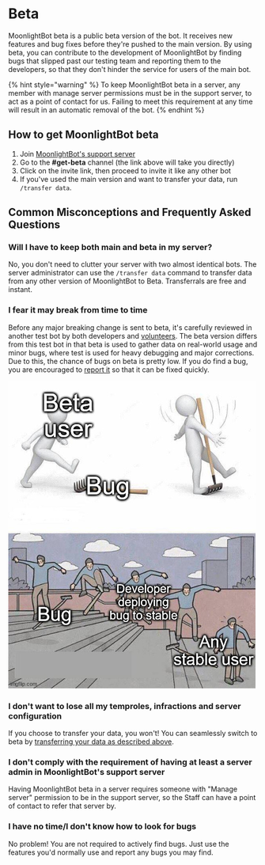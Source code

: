 # Beta

MoonlightBot beta is a public beta version of the bot. It receives new features and bug fixes before they're pushed to the main version. By using beta, you can contribute to the development of MoonlightBot by finding bugs that slipped past our testing team and reporting them to the developers, so that they don't hinder the service for users of the main bot.

{% hint style="warning" %}
To keep MoonlightBot beta in a server, any member with manage server permissions must be in the support server, to act as a point of contact for us. Failing to meet this requirement at any time will result in an automatic removal of the bot.
{% endhint %}

## How to get MoonlightBot beta

1. Join [MoonlightBot's support server](https://discord.gg/hNQWVVC)
2. Go to the **#get-beta** channel (the link above will take you directly)
3. Click on the invite link, then proceed to invite it like any other bot
4. If you've used the main version and want to transfer your data, run `/transfer data`.

## Common Misconceptions and Frequently Asked Questions

### Will I have to keep both main and beta in my server?

No, you don't need to clutter your server with two almost identical bots. The server administrator can use the `/transfer data` command to transfer data from any other version of MoonlightBot to Beta. Transferrals are free and instant.

### I fear it may break from time to time

Before any major breaking change is sent to beta, it's carefully reviewed in another test bot by both developers and [volunteers](./volunteering.md#tester). The beta version differs from this test bot in that beta is used to gather data on real-world usage and minor bugs, where test is used for heavy debugging and major corrections. Due to this, the chance of bugs on beta is pretty low. If you do find a bug, you are encouraged to [report it](https://discord.gg/hNQWVVC) so that it can be fixed quickly.

![A visual representation of how beta works. If a bug is not found in beta, it will appear on stable, and you'll encounter it sooner or later anyways. Better fix it while it's still hot.](</.gitbook/assets/DifferenceBetweenBetaAndStable.png>)

### I don't want to lose all my temproles, infractions and server configuration

If you choose to transfer your data, you won't! You can seamlessly switch to beta by [transferring your data as described above](#will-i-have-to-keep-both-main-and-beta-if-i-want-to-use-it).

### I don't comply with the requirement of having at least a server admin in MoonlightBot's support server

Having MoonlightBot beta in a server requires someone with "Manage server" permission to be in the support server, so the Staff can have a point of contact to refer that server by.

### I have no time/I don't know how to look for bugs

No problem! You are not required to actively find bugs. Just use the features you'd normally use and report any bugs you may find.

